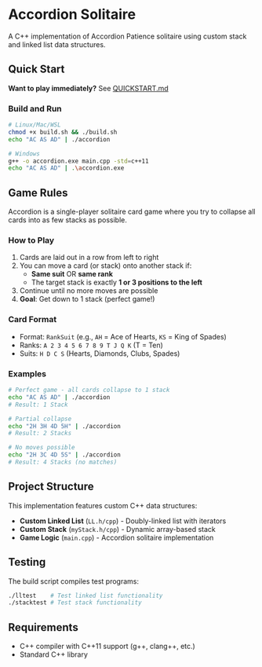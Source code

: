 # Accordion Solitaire

A C++ implementation of Accordion Patience solitaire using custom stack and linked list data structures.

## Quick Start

**Want to play immediately?** See [QUICKSTART.md](QUICKSTART.md)

### Build and Run
```bash
# Linux/Mac/WSL
chmod +x build.sh && ./build.sh
echo "AC AS AD" | ./accordion

# Windows
g++ -o accordion.exe main.cpp -std=c++11
echo "AC AS AD" | .\accordion.exe
```

## Game Rules

Accordion is a single-player solitaire card game where you try to collapse all cards into as few stacks as possible.

### How to Play
1. Cards are laid out in a row from left to right
2. You can move a card (or stack) onto another stack if:
   - **Same suit** OR **same rank**
   - The target stack is exactly **1 or 3 positions to the left**
3. Continue until no more moves are possible
4. **Goal**: Get down to 1 stack (perfect game!)

### Card Format
- Format: `RankSuit` (e.g., `AH` = Ace of Hearts, `KS` = King of Spades)
- Ranks: `A 2 3 4 5 6 7 8 9 T J Q K` (T = Ten)
- Suits: `H D C S` (Hearts, Diamonds, Clubs, Spades)

### Examples
```bash
# Perfect game - all cards collapse to 1 stack
echo "AC AS AD" | ./accordion
# Result: 1 Stack

# Partial collapse
echo "2H 3H 4D 5H" | ./accordion
# Result: 2 Stacks

# No moves possible
echo "2H 3C 4D 5S" | ./accordion
# Result: 4 Stacks (no matches)
```

## Project Structure

This implementation features custom C++ data structures:
- **Custom Linked List** (`LL.h/cpp`) - Doubly-linked list with iterators
- **Custom Stack** (`myStack.h/cpp`) - Dynamic array-based stack
- **Game Logic** (`main.cpp`) - Accordion solitaire implementation

## Testing

The build script compiles test programs:
```bash
./lltest    # Test linked list functionality
./stacktest # Test stack functionality
```

## Requirements

- C++ compiler with C++11 support (g++, clang++, etc.)
- Standard C++ library

